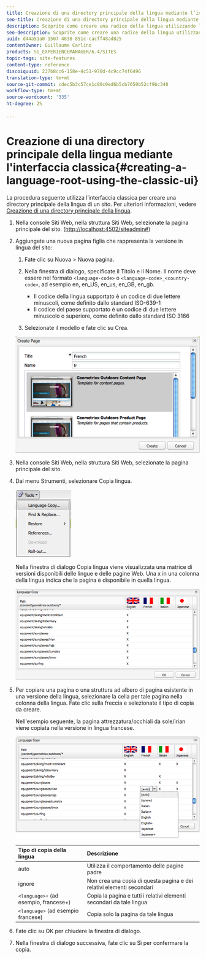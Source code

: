 ```yaml
---
title: Creazione di una directory principale della lingua mediante l’interfaccia classica
seo-title: Creazione di una directory principale della lingua mediante l’interfaccia classica
description: Scoprite come creare una radice della lingua utilizzando l’interfaccia classica.
seo-description: Scoprite come creare una radice della lingua utilizzando l’interfaccia classica.
uuid: d44a51a0-1507-4838-851c-cacff48ad825
contentOwner: Guillaume Carlino
products: SG_EXPERIENCEMANAGER/6.4/SITES
topic-tags: site-features
content-type: reference
discoiquuid: 237b8cc6-158e-4c51-970d-4c9cc74f6496
translation-type: tm+mt
source-git-commit: cdec5b3c57ce1c80c0ed6b5cb7650b52cf9bc340
workflow-type: tm+mt
source-wordcount: '335'
ht-degree: 2%

---
```



# Creazione di una directory principale della lingua mediante l&#39;interfaccia classica{#creating-a-language-root-using-the-classic-ui}

La procedura seguente utilizza l’interfaccia classica per creare una directory principale della lingua di un sito. Per ulteriori informazioni, vedere [Creazione di una directory principale della lingua](/help/sites-administering/tc-prep.md#creating-a-language-root).

1. Nella console Siti Web, nella struttura Siti Web, selezionate la pagina principale del sito. ([http://localhost:4502/siteadmin#](http://localhost:4502/siteadmin#))
1. Aggiungete una nuova pagina figlia che rappresenta la versione in lingua del sito:

   1. Fate clic su Nuova > Nuova pagina.
   1. Nella finestra di dialogo, specificate il Titolo e il Nome. Il nome deve essere nel formato `<language-code>` o `<language-code>_<country-code>`, ad esempio en, en_US, en_us, en_GB, en_gb.

      * Il codice della lingua supportato è un codice di due lettere minuscoli, come definito dallo standard ISO-639-1
      * Il codice del paese supportato è un codice di due lettere minuscolo o superiore, come definito dallo standard ISO 3166
   1. Selezionate il modello e fate clic su Crea.

   ![newpage](assets/newpagefr.png)

1. Nella console Siti Web, nella struttura Siti Web, selezionate la pagina principale del sito.
1. Dal menu Strumenti, selezionare Copia lingua.

   ![toolslanguage agecopy](assets/toolslanguagecopy.png)

   Nella finestra di dialogo Copia lingua viene visualizzata una matrice di versioni disponibili delle lingue e delle pagine Web. Una x in una colonna della lingua indica che la pagina è disponibile in quella lingua.

   ![languagecopydialog](assets/languagecopydialog.png)

1. Per copiare una pagina o una struttura ad albero di pagina esistente in una versione della lingua, selezionare la cella per tale pagina nella colonna della lingua. Fate clic sulla freccia e selezionate il tipo di copia da creare.

   Nell&#39;esempio seguente, la pagina attrezzatura/occhiali da sole/irian viene copiata nella versione in lingua francese.

   ![languagecopydilogdropdown](assets/languagecopydilogdropdown.png)

   | Tipo di copia della lingua | Descrizione |
   |---|---|
   | auto | Utilizza il comportamento delle pagine padre |
   | ignore | Non crea una copia di questa pagina e dei relativi elementi secondari |
   | `<language>+` (ad esempio, francese+) | Copia la pagina e tutti i relativi elementi secondari da tale lingua |
   | `<language>` (ad esempio francese) | Copia solo la pagina da tale lingua |

1. Fate clic su OK per chiudere la finestra di dialogo.
1. Nella finestra di dialogo successiva, fate clic su Sì per confermare la copia.

